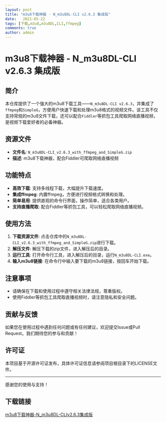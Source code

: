 ```yaml
---
layout: post
title: "m3u8下载神器 - N_m3u8DL-CLI v2.6.3 集成版"
date:   2021-05-22
tags: [下载,m3u8,m3u8DL,CLI,ffmpeg]
comments: true
author: admin
---
```

# m3u8下载神器 - N_m3u8DL-CLI v2.6.3 集成版

## 简介

本仓库提供了一个强大的m3u8下载工具——`N_m3u8DL-CLI v2.6.3`，并集成了`ffmpeg`和`SimpleG`，方便用户快速下载和处理m3u8格式的视频文件。该工具不仅支持常规的m3u8文件下载，还可以配合`Fiddler`等抓包工具爬取网络直播视频，是视频下载爱好者的必备神器。

## 资源文件

- **文件名**: `N_m3u8DL-CLI_v2.6.3_with_ffmpeg_and_SimpleG.zip`
- **描述**: m3u8下载神器，配合Fiddler可爬取网络直播视频

## 功能特点

- **高效下载**: 支持多线程下载，大幅提升下载速度。
- **集成ffmpeg**: 内置ffmpeg，方便进行视频格式转换和处理。
- **简单易用**: 提供直观的命令行界面，操作简单，适合各类用户。
- **支持直播爬取**: 配合Fiddler等抓包工具，可以轻松爬取网络直播视频。

## 使用方法

1. **下载资源文件**: 点击仓库中的`N_m3u8DL-CLI_v2.6.3_with_ffmpeg_and_SimpleG.zip`进行下载。
2. **解压文件**: 解压下载的zip文件，进入解压后的目录。
3. **运行工具**: 打开命令行工具，进入解压后的目录，运行`N_m3u8DL-CLI.exe`。
4. **输入m3u8链接**: 在命令行中输入要下载的m3u8链接，按回车开始下载。

## 注意事项

- 请确保在下载和使用过程中遵守相关法律法规，尊重版权。
- 使用Fiddler等抓包工具爬取直播视频时，请注意隐私和安全问题。

## 贡献与反馈

如果您在使用过程中遇到任何问题或有任何建议，欢迎提交Issue或Pull Request。我们期待您的参与和贡献！

## 许可证

本项目基于开源许可证发布，具体许可证信息请参阅项目根目录下的LICENSE文件。

---

感谢您的使用与支持！

## 下载链接

[m3u8下载神器-N_m3u8DL-CLIv2.6.3集成版](https://pan.quark.cn/s/2c42c6ed22b7)